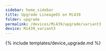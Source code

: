 ```yaml
---
sidebar: home_sidebar
title: Upgrade LineageOS on Mi439
folder: upgrade
permalink: /devices/Mi439/upgrade/variant3
device: Mi439_variant3
---
```

{% include templates/device_upgrade.md %}
